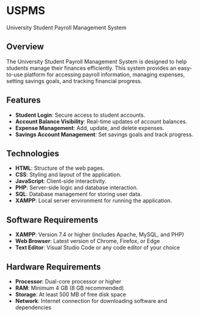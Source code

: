 # USPMS
University Student Payroll Management System


## Overview

The University Student Payroll Management System is designed to help students manage their finances efficiently. This system provides an easy-to-use platform for accessing payroll information, managing expenses, setting savings goals, and tracking financial progress.



## Features

- **Student Login**: Secure access to student accounts.
- **Account Balance Visibility**: Real-time updates of account balances.
- **Expense Management**: Add, update, and delete expenses.
- **Savings Account Management**: Set savings goals and track progress.




## Technologies

- **HTML**: Structure of the web pages.
- **CSS**: Styling and layout of the application.
- **JavaScript**: Client-side interactivity.
- **PHP**: Server-side logic and database interaction.
- **SQL**: Database management for storing user data.
- **XAMPP**: Local server environment for running the application.

## Software Requirements

- **XAMPP**: Version 7.4 or higher (includes Apache, MySQL, and PHP)
- **Web Browser**: Latest version of Chrome, Firefox, or Edge
- **Text Editor**: Visual Studio Code or any code editor of your choice

## Hardware Requirements

- **Processor**: Dual-core processor or higher
- **RAM**: Minimum 4 GB (8 GB recommended)
- **Storage**: At least 500 MB of free disk space
- **Network**: Internet connection for downloading software and dependencies


